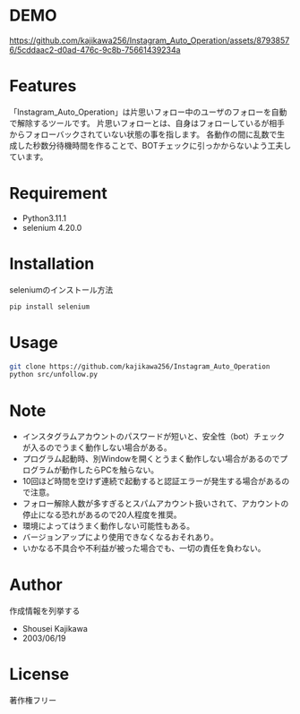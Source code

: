 # DEMO

https://github.com/kajikawa256/Instagram_Auto_Operation/assets/87938576/5cddaac2-d0ad-476c-9c8b-75661439234a


 
# Features
 
「Instagram_Auto_Operation」は片思いフォロー中のユーザのフォローを自動で解除するツールです。
片思いフォローとは、自身はフォローしているが相手からフォローバックされていない状態の事を指します。
各動作の間に乱数で生成した秒数分待機時間を作ることで、BOTチェックに引っかからないよう工夫しています。
 
# Requirement
* Python3.11.1
* selenium 4.20.0

 
# Installation
 
seleniumのインストール方法
 
```bash
pip install selenium
```
 
# Usage
 

 
```bash
git clone https://github.com/kajikawa256/Instagram_Auto_Operation
python src/unfollow.py
```
 
# Note

 * インスタグラムアカウントのパスワードが短いと、安全性（bot）チェックが入るのでうまく動作しない場合がある。
 * プログラム起動時、別Windowを開くとうまく動作しない場合があるのでプログラムが動作したらPCを触らない。
 * 10回ほど時間を空けず連続で起動すると認証エラーが発生する場合があるので注意。
 * フォロー解除人数が多すぎるとスパムアカウント扱いされて、アカウントの停止になる恐れがあるので20人程度を推奨。
 * 環境によってはうまく動作しない可能性もある。
 * バージョンアップにより使用できなくなるおそれあり。
 * いかなる不具合や不利益が被った場合でも、一切の責任を負わない。

# Author
 
作成情報を列挙する
 
* Shousei Kajikawa
* 2003/06/19
 
# License
著作権フリー
